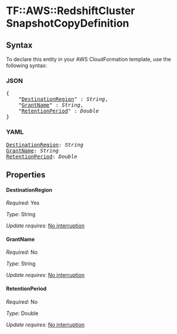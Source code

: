 # TF::AWS::RedshiftCluster SnapshotCopyDefinition

## Syntax

To declare this entity in your AWS CloudFormation template, use the following syntax:

### JSON

<pre>
{
    "<a href="#destinationregion" title="DestinationRegion">DestinationRegion</a>" : <i>String</i>,
    "<a href="#grantname" title="GrantName">GrantName</a>" : <i>String</i>,
    "<a href="#retentionperiod" title="RetentionPeriod">RetentionPeriod</a>" : <i>Double</i>
}
</pre>

### YAML

<pre>
<a href="#destinationregion" title="DestinationRegion">DestinationRegion</a>: <i>String</i>
<a href="#grantname" title="GrantName">GrantName</a>: <i>String</i>
<a href="#retentionperiod" title="RetentionPeriod">RetentionPeriod</a>: <i>Double</i>
</pre>

## Properties

#### DestinationRegion

_Required_: Yes

_Type_: String

_Update requires_: [No interruption](https://docs.aws.amazon.com/AWSCloudFormation/latest/UserGuide/using-cfn-updating-stacks-update-behaviors.html#update-no-interrupt)

#### GrantName

_Required_: No

_Type_: String

_Update requires_: [No interruption](https://docs.aws.amazon.com/AWSCloudFormation/latest/UserGuide/using-cfn-updating-stacks-update-behaviors.html#update-no-interrupt)

#### RetentionPeriod

_Required_: No

_Type_: Double

_Update requires_: [No interruption](https://docs.aws.amazon.com/AWSCloudFormation/latest/UserGuide/using-cfn-updating-stacks-update-behaviors.html#update-no-interrupt)

